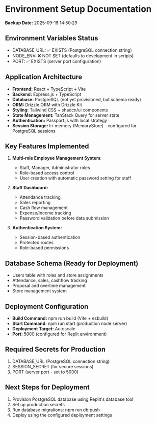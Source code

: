 # Environment Setup Documentation
**Backup Date:** 2025-09-18 14:50:29

## Environment Variables Status
- DATABASE_URL: ✅ EXISTS (PostgreSQL connection string)
- NODE_ENV: ❌ NOT SET (defaults to development in scripts)
- PORT: ✅ EXISTS (server port configuration)

## Application Architecture
- **Frontend:** React + TypeScript + Vite
- **Backend:** Express.js + TypeScript
- **Database:** PostgreSQL (not yet provisioned, but schema ready)
- **ORM:** Drizzle ORM with Drizzle Kit
- **Styling:** Tailwind CSS + shadcn/ui components
- **State Management:** TanStack Query for server state
- **Authentication:** Passport.js with local strategy
- **Session Storage:** In-memory (MemoryStore) - configured for PostgreSQL sessions

## Key Features Implemented
1. **Multi-role Employee Management System:**
   - Staff, Manager, Administrator roles
   - Role-based access control
   - User creation with automatic password setting for staff

2. **Staff Dashboard:**
   - Attendance tracking
   - Sales reporting
   - Cash flow management
   - Expense/income tracking
   - Password validation before data submission

3. **Authentication System:**
   - Session-based authentication
   - Protected routes
   - Role-based permissions

## Database Schema (Ready for Deployment)
- Users table with roles and store assignments
- Attendance, sales, cashflow tracking
- Proposal and overtime management
- Store management system

## Deployment Configuration
- **Build Command:** npm run build (Vite + esbuild)
- **Start Command:** npm run start (production node server)
- **Deployment Target:** Autoscale
- **Port:** 5000 (configured for Replit environment)

## Required Secrets for Production
1. DATABASE_URL (PostgreSQL connection string)
2. SESSION_SECRET (for secure sessions) 
3. PORT (server port - set to 5000)

## Next Steps for Deployment
1. Provision PostgreSQL database using Replit's database tool
2. Set up production secrets
3. Run database migrations: npm run db:push
4. Deploy using the configured deployment settings